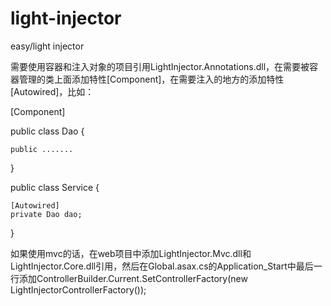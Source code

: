 light-injector
==============

easy/light injector

需要使用容器和注入对象的项目引用LightInjector.Annotations.dll，在需要被容器管理的类上面添加特性[Component]，在需要注入的地方的添加特性[Autowired]，比如：

[Component]

public class Dao
{
    
    public .......

}

public class Service
{
    
    [Autowired]
    private Dao dao;

}

如果使用mvc的话，在web项目中添加LightInjector.Mvc.dll和LightInjector.Core.dll引用，然后在Global.asax.cs的Application_Start中最后一行添加ControllerBuilder.Current.SetControllerFactory(new LightInjectorControllerFactory());
